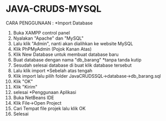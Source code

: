 # JAVA-CRUDS-MYSQL

CARA PENGGUNAAN :
*Import Database
1. Buka XAMPP control panel
2. Nyalakan "Apache" dan "MySQL"
3. Lalu klik "Admin", nanti akan dialihkan ke website MySQL
4. Klik PhPMyAdmin (Pojok Kanan Atas)
5. Klik New Database untuk membuat database baru
6. Buat database dengan nama "db_barang" *tanpa tanda kutip
7. Sesudah selesai database di buat klik database tersebut
8. Lalu klik import *Sebelah atas tengah
9. Klik import lalu pilih folder JavaCRUDSSQL->database->db_barang.sql
10. Klik "OK"
11. Klik "Kirim"
12. selesai
*Penggunaan Aplikasi
1. Buka NetBeans IDE 
2. Klik File->Open Project
3. Cari Tempat file projek lalu klik OK
4. Selesai
